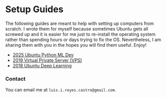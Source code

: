 # Setup Guides
The following guides are meant to help with setting up computers from scratch. I wrote them for myself because sometimes Ubuntu gets all screwed up and it is easier for me just to re-install the operating system rather than spending hours or days trying to fix the OS. Nevertheless, I am sharing them with you in the hopes you will find them useful. Enjoy!
* [2025 Ubuntu Python ML Dev](2025_ubuntu_python.md)
* [2019 Virtual Private Server (VPS)](2019_processmaker.md)
* [2018 Ubuntu Deep Learning](2018_ubuntu_deep_learning.md)

### Contact
You can email me at `luis.i.reyes.castro@gmail.com`. 
